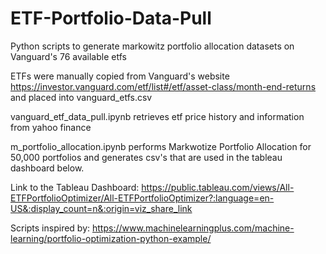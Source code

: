 # ETF-Portfolio-Data-Pull
Python scripts to generate markowitz portfolio allocation datasets on Vanguard's 76 available etfs

ETFs were manually copied from Vanguard's website https://investor.vanguard.com/etf/list#/etf/asset-class/month-end-returns and placed into vanguard_etfs.csv

vanguard_etf_data_pull.ipynb retrieves etf price history and information from yahoo finance

m_portfolio_allocation.ipynb performs Markwotize Portfolio Allocation for 50,000 portfolios and generates csv's that are used in the tableau dashboard below.

Link to the Tableau Dashboard: https://public.tableau.com/views/All-ETFPortfolioOptimizer/All-ETFPortfolioOptimizer?:language=en-US&:display_count=n&:origin=viz_share_link

Scripts inspired by: https://www.machinelearningplus.com/machine-learning/portfolio-optimization-python-example/

